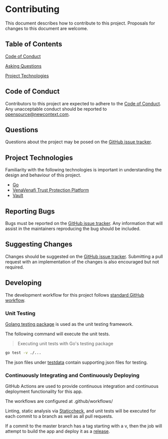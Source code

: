 # Contributing

This document describes how to contribute to this project.
Proposals for changes to this document are welcome.

## Table of Contents

[Code of Conduct](#code-of-conduct)

[Asking Questions](#asking-questions)

[Project Technologies](#project-technologies)

## Code of Conduct

Contributors to this project are expected to adhere to the
[Code of Conduct](CODE_OF_CONDUCT.md). Any unacceptable conduct
should be reported to opensource@newcontext.com.

## Questions

Questions about the project may be posed on the
[GitHub issue tracker][github-issue-tracker].

## Project Technologies

Familiarity with the following technologies is important in
understanding the design and behaviour of this project.

- [Go][go]
- [VenaVenafi Trust Protection Platform][venafi]
- [Vault][vault]

## Reporting Bugs

Bugs must be reported on the
[GitHub issue tracker](github-issue-tracker). Any information that will assist in the maintainers reproducing the bug should be included.

## Suggesting Changes

Changes should be suggested on the
[GitHub issue tracker](github-issue-tracker). Submitting a pull request with an implementation of the changes is also encouraged but not required.

## Developing

The development workflow for this project follows
[standard GitHub workflow](fork-a-repo).

### Unit Testing

[Golang testing package][gotest] is used as the unit testing framework.

The following command will execute the unit tests.

> Executing unit tests with Go's testing package

```sh
go test -v ./...
```

The json files under [testdata](testdata) contain supporting json files for testing.

### Continuously Integrating and Continuously Deploying
GitHub Actions are used to provide continuous integration and continuous deployment functionality for this app.

The workflows are configured at .github/workflows/

Linting, static analysis via [Staticcheck][staticcheck], and unit tests will be executed for each commit to a branch as well as all pull requests.

If a commit to the master branch has a tag starting with a v, then the job will attempt to build the app and deploy it as a [release][release].

<!-- Markdown links and image definitions -->
[vault]: https://www.vaultproject.io/
[fork-a-repo]: https://help.github.com/articles/fork-a-repo/
[github-issue-tracker]: https://github.com/newcontext-oss/vault-venafi/issues
[go]: https://golang.org/
[gotest]: https://golang.org/pkg/testing
[release]: https://github.com/newcontext-oss/vault-venafi/releases
[staticcheck]: https://staticcheck.io/
[testdata]: https://github.com/newcontext-oss/vault-venafi/tree/master/testdata
[venafi]: https://venafi.com
